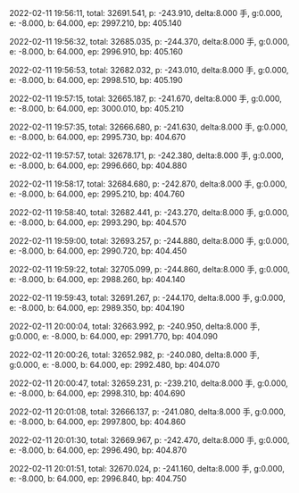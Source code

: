 2022-02-11 19:56:11, total: 32691.541, p: -243.910, delta:8.000 手, g:0.000, e: -8.000, b: 64.000, ep: 2997.210, bp: 405.140

2022-02-11 19:56:32, total: 32685.035, p: -244.370, delta:8.000 手, g:0.000, e: -8.000, b: 64.000, ep: 2996.910, bp: 405.160

2022-02-11 19:56:53, total: 32682.032, p: -243.010, delta:8.000 手, g:0.000, e: -8.000, b: 64.000, ep: 2998.510, bp: 405.190

2022-02-11 19:57:15, total: 32665.187, p: -241.670, delta:8.000 手, g:0.000, e: -8.000, b: 64.000, ep: 3000.010, bp: 405.210

2022-02-11 19:57:35, total: 32666.680, p: -241.630, delta:8.000 手, g:0.000, e: -8.000, b: 64.000, ep: 2995.730, bp: 404.670

2022-02-11 19:57:57, total: 32678.171, p: -242.380, delta:8.000 手, g:0.000, e: -8.000, b: 64.000, ep: 2996.660, bp: 404.880

2022-02-11 19:58:17, total: 32684.680, p: -242.870, delta:8.000 手, g:0.000, e: -8.000, b: 64.000, ep: 2995.210, bp: 404.760

2022-02-11 19:58:40, total: 32682.441, p: -243.270, delta:8.000 手, g:0.000, e: -8.000, b: 64.000, ep: 2993.290, bp: 404.570

2022-02-11 19:59:00, total: 32693.257, p: -244.880, delta:8.000 手, g:0.000, e: -8.000, b: 64.000, ep: 2990.720, bp: 404.450

2022-02-11 19:59:22, total: 32705.099, p: -244.860, delta:8.000 手, g:0.000, e: -8.000, b: 64.000, ep: 2988.260, bp: 404.140

2022-02-11 19:59:43, total: 32691.267, p: -244.170, delta:8.000 手, g:0.000, e: -8.000, b: 64.000, ep: 2989.350, bp: 404.190

2022-02-11 20:00:04, total: 32663.992, p: -240.950, delta:8.000 手, g:0.000, e: -8.000, b: 64.000, ep: 2991.770, bp: 404.090

2022-02-11 20:00:26, total: 32652.982, p: -240.080, delta:8.000 手, g:0.000, e: -8.000, b: 64.000, ep: 2992.480, bp: 404.070

2022-02-11 20:00:47, total: 32659.231, p: -239.210, delta:8.000 手, g:0.000, e: -8.000, b: 64.000, ep: 2998.310, bp: 404.690

2022-02-11 20:01:08, total: 32666.137, p: -241.080, delta:8.000 手, g:0.000, e: -8.000, b: 64.000, ep: 2997.800, bp: 404.860

2022-02-11 20:01:30, total: 32669.967, p: -242.470, delta:8.000 手, g:0.000, e: -8.000, b: 64.000, ep: 2996.490, bp: 404.870

2022-02-11 20:01:51, total: 32670.024, p: -241.160, delta:8.000 手, g:0.000, e: -8.000, b: 64.000, ep: 2996.840, bp: 404.750